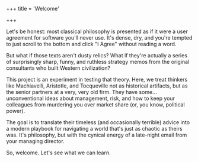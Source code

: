 +++
title = 'Welcome'

+++

Let's be honest: most classical philosophy is presented as if it were a user agreement for software you'll never use. It's dense, dry, and you're tempted to just scroll to the bottom and click "I Agree" without reading a word.

But what if those texts aren't dusty relics? What if they're actually a series of surprisingly sharp, funny, and ruthless strategy memos from the original consultants who built Western civilization?

This project is an experiment in testing that theory. Here, we treat thinkers like Machiavelli, Aristotle, and Tocqueville not as historical artifacts, but as the senior partners at a very, very old firm. They have some... unconventional ideas about management, risk, and how to keep your colleagues from murdering you over market share (or, you know, political power).

The goal is to translate their timeless (and occasionally terrible) advice into a modern playbook for navigating a world that's just as chaotic as theirs was. It's philosophy, but with the cynical energy of a late-night email from your managing director.

So, welcome. Let's see what we can learn.
